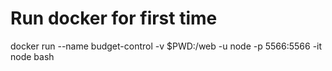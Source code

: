 # Run docker for first time
docker run --name budget-control -v $PWD:/web -u node -p 5566:5566 -it node bash
